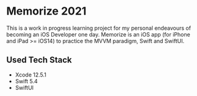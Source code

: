 # Memorize 2021

This is a work in progress learning project for my personal endeavours of becoming an iOS Developer one day.
Memorize is an iOS app (for iPhone and iPad >= iOS14) to practice the MVVM paradigm, Swift and SwiftUI.

## Used Tech Stack
- Xcode 12.5.1
- Swift 5.4
- SwiftUI 
